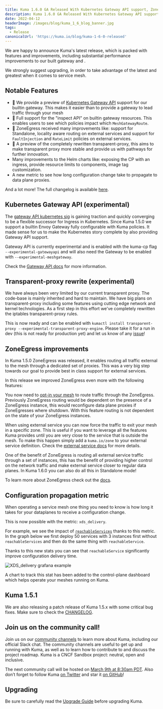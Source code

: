 ```yaml
---
title: Kuma 1.6.0 GA Released With Kubernetes Gateway API support, ZoneEgress improvements, a new and improved transparent-proxy and more.
description: Kuma 1.6.0 GA Released With Kubernetes Gateway API support, ZoneEgress improvements, a new and improved transparent-proxy and more.
date: 2022-04-12
headerImage: /images/blog/kuma_1_6_blog_banner.jpg
tags:
  - Release
canonicalUrl: 'https://kuma.io/blog/kuma-1-6-0-released'
---
```


We are happy to announce Kuma's latest release, which is packed with features and improvements, including substantial performance improvements to our built gateway and .

We strongly suggest upgrading, in order to take advantage of the latest and greatest when it comes to service mesh.

## Notable Features

* 🚀 We provide a preview of [Kubernetes Gateway API](https://gateway-api.sigs.k8s.io/) support for our builtin gateway. This makes it easier than to provide a gateway to lead traffic through your mesh
* 🚀 Full support for the "inspect API" on builtin gateway resources. This enables users to see which policies impact which `MeshGatewayRoute`.
* 🚀 ZoneEgress received many improvements like: support for Standalone, locality aware routing on external services and support for `FaultInjection` and `RateLimit` policies on external services.
* 🚀 A preview of the completely rewritten transparent-proxy, this aims to make transparent proxy more stable and provide us with pathways for further innovation.
* Many improvements to the Helm charts like: exposing the CP with an ingress, provide resource limits to components, image tag customization.
* A new metric to see how long configuration change take to propagate to data plane proxies.

And a lot more! The full changelog is available [here](https://github.com/kumahq/kuma/blob/master/CHANGELOG.md).

## Kubernetes Gateway API (experimental)

The [gateway API kubernetes sig](https://gateway-api.sigs.k8s.io/) is gaining traction and quickly converging to be a flexible successor for Ingress in Kubernetes.
Since Kuma 1.5.0 we support a builtin Envoy Gateway fully configurable with Kuma policies.
It made sense for us to make the Kubernetes story complete by also providing Gateway API support.

Gateway API is currently experimental and is enabled with the kuma-cp flag `--experimental-gatewayapi` and will also need the Gateway to be enabled with `--experimental-meshgateway`.

Check the [Gateway API docs](https://kuma.io/docs/1.6.x/explore/gateway-api) for more information.

## Transparent-proxy rewrite (experimental)

We have always been very limited by our current transparent proxy. The code-base is mainly inherited and hard to maintain.
We have big plans on transparent-proxy including some features using cutting edge network and kernel technologies.
As a first step in this effort we've completely rewritten the iptables transparent-proxy rules.

This is now ready and can be enabled with `kumactl install transparent-proxy --experimental-transparent-proxy-engine`.
Please take it for a run in dev (this is not ready for production yet) and let us know of any [issue](https://github.com/kumahq/kuma/issues/new)!

## ZoneEgress improvements

In Kuma 1.5.0 ZoneEgress was released, it enables routing all traffic external to the mesh through a dedicated set of proxies.
This was a very big step towards our goal to provide best in class support for external services.

In this release we improved ZoneEgress even more with the following features:

You now need to [opt-in your mesh](https://kuma.io/docs/1.6.x/explore/zoneegress/#configuration) to route traffic through the ZoneEgress.
Previously ZoneEgress routing would be dependent on the presence of a ZoneEgress instance, this would reconfigure data plane proxies if ZoneEgresses where shutdown.
With this feature routing is not dependent on the state of your ZoneEgress instances.

When using external service you can now force the traffic to exit your mesh in a specific zone.
This is useful if you want to leverage all the features Kuma provides until you are very close to the service that is outside the mesh.
To make this happen simply add a `kuma.io/zone` to your external service definition.
Check the [external service docs](https://kuma.io/docs/1.6.x/policies/external-services/#external-services-accessible-from-specific-zone-through-zoneegress) for more details.

One of the benefit of ZoneEgress is routing all external service traffic through a set of instances, this has the benefit of providing higher control on the network traffic and make external service closer
to regular data planes.
In Kuma 1.6.0 you can also do all this in Standalone mode!

To learn more about ZoneEgress check out the [docs](https://kuma.io/docs/1.6.x/explore/zoneegress).

## Configuration propagation metric

When operating a service mesh one thing you need to know is how long it takes for your dataplanes to receive a configuration change.

This is now possible with the metric: `xds_delivery`.

For example, we see the impact of [`reachableServices`](https://kuma.io/docs/1.6.x/networking/transparent-proxying/#reachable-services) thanks to this metric.
In the graph below we first deploy 50 services with 3 instances first without `reachableServices` and then do the same thing with `reachableService`.

Thanks to this new stats you can see that `reachableService` significantly improve configuration delivery time.

![XDS_delivery grafana example](/images/blog/kuma1.6.0_xds_delivery.png)

A chart to track this stat has been added to the control-plane dashboard which helps operate your meshes running on Kuma.

## Kuma 1.5.1

We are also releasing a patch release of Kuma 1.5.x with some critical bug fixes.
Make sure to check the [CHANGELOG](https://github.com/kumahq/kuma/blob/master/CHANGELOG.md).

## Join us on the community call!

Join us on our [community channels](https://kuma.io/community/) to learn more about Kuma, including our official Slack chat. The community channels are useful to get up and running with Kuma, as well as to learn how to contribute to and discuss the project roadmap. Kuma is a CNCF Sandbox project: neutral, open and inclusive.

The next community call will be hosted on [March 9th at 8:30am PDT](https://kuma.io/community/). Also don’t forget to follow Kuma [on Twitter](https://twitter.com/kumamesh) and star it [on GitHub](https://github.com/kumahq/kuma)!

## Upgrading

Be sure to carefully read the [Upgrade Guide](https://github.com/kumahq/kuma/blob/master/UPGRADE.md) before upgrading Kuma.
